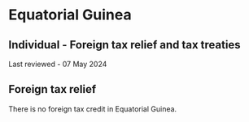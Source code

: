 # Equatorial Guinea
## Individual - Foreign tax relief and tax treaties
Last reviewed - 07 May 2024
## Foreign tax relief
There is no foreign tax credit in Equatorial Guinea.
